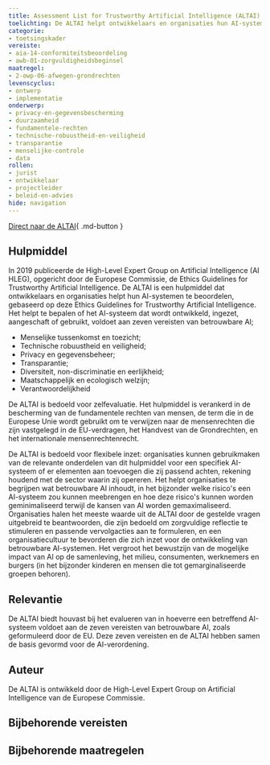```yaml
---
title: Assessment List for Trustworthy Artificial Intelligence (ALTAI)
toelichting: De ALTAI helpt ontwikkelaars en organisaties hun AI-systemen te beoordelen op basis van ethische richtlijnen voor betrouwbare AI, ontwikkeld in de EU. De ethische richtlijnen zijn gebaseerd op zeven hoofdcriteria. 
categorie:
- toetsingskader
vereiste:
- aia-14-conformiteitsbeoordeling
- awb-01-zorgvuldigheidsbeginsel
maatregel:
- 2-owp-06-afwegen-grondrechten
levenscyclus:
- ontwerp
- implementatie 
onderwerp:
- privacy-en-gegevensbescherming 
- duurzaamheid 
- fundamentele-rechten 
- technische-robuustheid-en-veiligheid 
- transparantie 
- menselijke-controle 
- data 
rollen:
- jurist 
- ontwikkelaar 
- projectleider 
- beleid-en-advies 
hide: navigation
---
```


<!-- tags -->

[Direct naar de ALTAI](https://digital-strategy.ec.europa.eu/en/library/assessment-list-trustworthy-artificial-intelligence-altai-self-assessment){ .md-button }
## Hulpmiddel 

In 2019 publiceerde de High-Level Expert Group on Artificial Intelligence (AI HLEG), opgericht door de Europese Commissie, de Ethics Guidelines for Trustworthy Artificial Intelligence. De ALTAI is een hulpmiddel dat ontwikkelaars en organisaties helpt hun AI-systemen te beoordelen, gebaseerd op deze Ethics Guidelines for Trustworthy Artificial Intelligence. Het helpt te bepalen of het AI-systeem dat wordt ontwikkeld, ingezet, aangeschaft of gebruikt, voldoet aan zeven vereisten van betrouwbare AI;

- Menselijke tussenkomst en toezicht;
- Technische robuustheid en veiligheid;
- Privacy en gegevensbeheer;
- Transparantie;
- Diversiteit, non-discriminatie en eerlijkheid;
- Maatschappelijk en ecologisch welzijn;
- Verantwoordelijkheid

De ALTAI is bedoeld voor zelfevaluatie. Het hulpmiddel is verankerd in de bescherming van de fundamentele rechten van mensen, de term die in de Europese Unie wordt gebruikt om te verwijzen naar de mensenrechten die zijn vastgelegd in de EU-verdragen, het Handvest van de Grondrechten, en het internationale mensenrechtenrecht. 

De ALTAI is bedoeld voor flexibele inzet: organisaties kunnen gebruikmaken van de relevante onderdelen van dit hulpmiddel voor een specifiek AI-systeem of er elementen aan toevoegen die zij passend achten, rekening houdend met de sector waarin zij opereren. Het helpt organisaties te begrijpen wat betrouwbare AI inhoudt, in het bijzonder welke risico's een AI-systeem zou kunnen meebrengen en hoe deze risico's kunnen worden geminimaliseerd terwijl de kansen van AI worden gemaximaliseerd. Organisaties halen het meeste waarde uit de ALTAI door de gestelde vragen uitgebreid te beantwoorden, die zijn bedoeld om zorgvuldige reflectie te stimuleren en passende vervolgacties aan te formuleren, en een organisatiecultuur te bevorderen die zich inzet voor de ontwikkeling van betrouwbare AI-systemen. Het vergroot het bewustzijn van de mogelijke impact van AI op de samenleving, het milieu, consumenten, werknemers en burgers (in het bijzonder kinderen en mensen die tot gemarginaliseerde groepen behoren). 

## Relevantie
De ALTAI biedt houvast bij het evalueren van in hoeverre een betreffend AI-systeem voldoet aan de zeven vereisten van betrouwbare AI, zoals geformuleerd door de EU. Deze zeven vereisten en de ALTAI hebben samen de basis gevormd voor de AI-verordening. 


## Auteur
De ALTAI is ontwikkeld door de High-Level Expert Group on Artificial Intelligence van de Europese Commissie. 

## Bijbehorende vereisten

<!-- list_vereisten_on_maatregelen_page -->

## Bijbehorende maatregelen

<!-- list_maatregelen_on_hulpmiddelen_page -->
